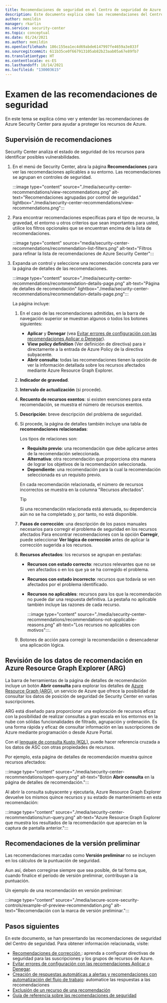 ```yaml
---
title: Recomendaciones de seguridad en el Centro de seguridad de Azure
description: Este documento explica cómo las recomendaciones del Centro de seguridad de Azure ayudan a proteger los recursos de Azure y a cumplir con las directivas de seguridad.
author: memildin
manager: rkarlin
ms.service: security-center
ms.topic: conceptual
ms.date: 01/24/2021
ms.author: memildin
ms.openlocfilehash: 186c155ea1ec4d69abde6147997fe4659a3e833f
ms.sourcegitcommit: 611b35ce0f667913105ab82b23aab05a67e89fb7
ms.translationtype: HT
ms.contentlocale: es-ES
ms.lasthandoff: 10/14/2021
ms.locfileid: "130003615"
---
```

# <a name="review-your-security-recommendations"></a>Examen de las recomendaciones de seguridad

En este tema se explica cómo ver y entender las recomendaciones de Azure Security Center para ayudar a proteger los recursos de Azure.

## <a name="monitor-recommendations"></a>Supervisión de recomendaciones<a name="monitor-recommendations"></a>

Security Center analiza el estado de seguridad de los recursos para identificar posibles vulnerabilidades. 

1. En el menú de Security Center, abra la página **Recomendaciones** para ver las recomendaciones aplicables a su entorno. Las recomendaciones se agrupan en controles de seguridad.

    :::image type="content" source="./media/security-center-recommendations/view-recommendations.png" alt-text="Recomendaciones agrupadas por control de seguridad." lightbox="./media/security-center-recommendations/view-recommendations.png":::

1. Para encontrar recomendaciones específicas para el tipo de recurso, la gravedad, el entorno u otros criterios que sean importantes para usted, utilice los filtros opcionales que se encuentran encima de la lista de recomendaciones.

    :::image type="content" source="media/security-center-recommendations/recommendation-list-filters.png" alt-text="Filtros para refinar la lista de recomendaciones de Azure Security Center":::

1. Expanda un control y seleccione una recomendación concreta para ver la página de detalles de las recomendaciones.

    :::image type="content" source="./media/security-center-recommendations/recommendation-details-page.png" alt-text="Página de detalles de recomendación" lightbox="./media/security-center-recommendations/recommendation-details-page.png":::

    La página incluye:

    1. En el caso de las recomendaciones admitidas, en la barra de navegación superior se muestran algunos o todos los botones siguientes:
        - **Aplicar** y **Denegar** (vea [Evitar errores de configuración con las recomendaciones Aplicar o Denegar](prevent-misconfigurations.md)).
        - **View policy definition** (Ver definición de directiva) para ir directamente a la entrada de Azure Policy de la directiva subyacente.
        - **Abrir consulta**: todas las recomendaciones tienen la opción de ver la información detallada sobre los recursos afectados mediante Azure Resource Graph Explorer.
    1. **Indicador de gravedad**.
    1. **Intervalo de actualización** (si procede).
    1. **Recuento de recursos exentos**: si existen exenciones para esta recomendación, se muestra el número de recursos exentos.
    1. **Descripción**: breve descripción del problema de seguridad.
    1. Si procede, la página de detalles también incluye una tabla de **recomendaciones relacionadas**:

        Los tipos de relaciones son:

        - **Requisito previo**: una recomendación que debe aplicarse antes de la recomendación seleccionada.
        - **Alternativa**: otra recomendación que proporciona otra manera de lograr los objetivos de la recomendación seleccionada.
        - **Dependiente**: una recomendación para la cual la recomendación seleccionada es un requisito previo.

        En cada recomendación relacionada, el número de recursos incorrectos se muestra en la columna "Recursos afectados".

        > [!TIP]
        > Si una recomendación relacionada está atenuada, su dependencia aún no se ha completado y, por tanto, no está disponible.

    1. **Pasos de corrección**: una descripción de los pasos manuales necesarios para corregir el problema de seguridad en los recursos afectados Para encontrar recomendaciones con la opción **Corregir**, puede seleccionar **Ver lógica de corrección** antes de aplicar la corrección sugerida a los recursos.
    1. **Recursos afectados**: los recursos se agrupan en pestañas:
        - **Recursos con estado correcto**: recursos relevantes que no se ven afectados o en los que ya se ha corregido el problema.
        - **Recursos con estado incorrecto**: recursos que todavía se ven afectados por el problema identificado.
        - **Recursos no aplicables**: recursos para los que la recomendación no puede dar una respuesta definitiva. La pestaña no aplicable también incluye las razones de cada recurso. 

            :::image type="content" source="./media/security-center-recommendations/recommendations-not-applicable-reasons.png" alt-text="Los recursos no aplicables con motivos":::.
    1. Botones de acción para corregir la recomendación o desencadenar una aplicación lógica.


## <a name="review-recommendation-data-in-azure-resource-graph-explorer-arg"></a>Revisión de los datos de recomendación en Azure Resource Graph Explorer (ARG)

La barra de herramientas de la página de detalles de recomendación incluye un botón **Abrir consulta** para explorar los detalles de [Azure Resource Graph (ARG)](../governance/resource-graph/index.yml), un servicio de Azure que ofrece la posibilidad de consultar los datos de posición de seguridad de Security Center en varias suscripciones.

ARG está diseñado para proporcionar una exploración de recursos eficaz con la posibilidad de realizar consultas a gran escala en los entornos en la nube con sólidas funcionalidades de filtrado, agrupación y ordenación. Es una forma rápida y eficaz de consultar información en las suscripciones de Azure mediante programación o desde Azure Portal.

Con el [lenguaje de consulta Kusto (KQL)](/azure/data-explorer/kusto/query/), puede hacer referencia cruzada a los datos de ASC con otras propiedades de recursos.

Por ejemplo, esta página de detalles de recomendación muestra quince recursos afectados:

:::image type="content" source="./media/security-center-recommendations/open-query.png" alt-text="Botón **Abrir consulta** en la página de detalles de recomendación.":::

Al abrir la consulta subyacente y ejecutarla, Azure Resource Graph Explorer devuelve los mismos quince recursos y su estado de mantenimiento en esta recomendación: 

:::image type="content" source="./media/security-center-recommendations/run-query.png" alt-text="Azure Resource Graph Explorer que muestra los resultados de la recomendación que aparecían en la captura de pantalla anterior.":::


## <a name="preview-recommendations"></a>Recomendaciones de la versión preliminar

Las recomendaciones marcadas como **Versión preliminar** no se incluyen en los cálculos de la puntuación de seguridad.

Aun así, deben corregirse siempre que sea posible, de tal forma que, cuando finalice el período de versión preliminar, contribuyan a la puntuación.

Un ejemplo de una recomendación en versión preliminar:

:::image type="content" source="./media/secure-score-security-controls/example-of-preview-recommendation.png" alt-text="Recomendación con la marca de versión preliminar.":::
 
## <a name="next-steps"></a>Pasos siguientes

En este documento, se han presentando las recomendaciones de seguridad del Centro de seguridad. Para obtener información relacionada, visite:

- [Recomendaciones de corrección ](security-center-remediate-recommendations.md): aprenda a configurar directivas de seguridad para las suscripciones y los grupos de recursos de Azure.
- [Evitar errores de configuración con las recomendaciones Aplicar o Denegar](prevent-misconfigurations.md).
- [Creación de respuestas automáticas a alertas y recomendaciones con automatización del flujo de trabajo](workflow-automation.md): automatice las respuestas a las recomendaciones
- [Exclusión de un recurso de una recomendación](exempt-resource.md)
- [Guía de referencia sobre las recomendaciones de seguridad](recommendations-reference.md)